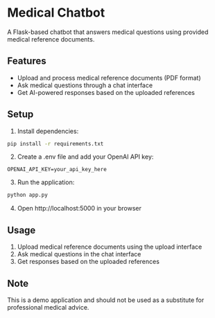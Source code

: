 # Medical Chatbot

A Flask-based chatbot that answers medical questions using provided medical reference documents.

## Features
- Upload and process medical reference documents (PDF format)
- Ask medical questions through a chat interface
- Get AI-powered responses based on the uploaded references

## Setup
1. Install dependencies:
```bash
pip install -r requirements.txt
```

2. Create a .env file and add your OpenAI API key:
```
OPENAI_API_KEY=your_api_key_here
```

3. Run the application:
```bash
python app.py
```

4. Open http://localhost:5000 in your browser

## Usage
1. Upload medical reference documents using the upload interface
2. Ask medical questions in the chat interface
3. Get responses based on the uploaded references

## Note
This is a demo application and should not be used as a substitute for professional medical advice.